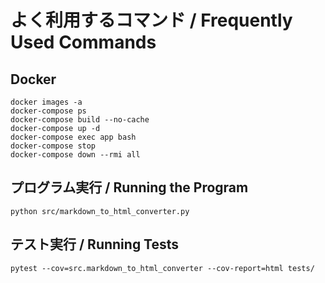 # よく利用するコマンド / Frequently Used Commands

## Docker
```
docker images -a
docker-compose ps
docker-compose build --no-cache
docker-compose up -d
docker-compose exec app bash
docker-compose stop
docker-compose down --rmi all
```

## プログラム実行 / Running the Program
```
python src/markdown_to_html_converter.py
```

## テスト実行 / Running Tests
```
pytest --cov=src.markdown_to_html_converter --cov-report=html tests/
```